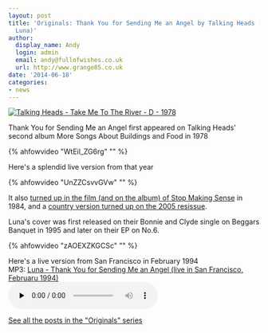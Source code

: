```yaml
---
layout: post
title: 'Originals: Thank You for Sending Me an Angel by Talking Heads (covered by
  Luna)'
author:
  display_name: Andy
  login: admin
  email: andy@fullofwishes.co.uk
  url: http://www.grange85.co.uk
date: '2014-06-18'
categories:
- news
---
```

<p><a href="https://www.flickr.com/photos/khiltscher/8826997520" title="Talking Heads - Take Me To The River - D - 1978 by Klaus Hiltscher, on Flickr"><img class="aligncenter" src="https://media.fullofwishes.co.uk/flickr-downloads/8826997520_9edc07ccfe_z.jpg" alt="Talking Heads - Take Me To The River - D - 1978"></a></p>
<p>Thank You for Sending Me an Angel first appeared on Talking Heads' second album More Songs About Buildings and Food  in 1978<br />

{% ahfowvideo "WtEil_ZG6rg" "" %}

<p>Here's a splendid live version from that year<br />

{% ahfowvideo "UnZZCsvvGVw" "" %}

<p>It also <a href="http://youtu.be/MhQU3fgCMXA">turned up in the film (and on the album) of Stop Making Sense</a> in 1984, and a <a href="http://youtu.be/rNxLTS2Y0Tc">country version turned up on the 2005 resissue</a>.</p>
<p>Luna's cover was first released on their Bonnie and Clyde single on Beggars Banquet in 1995 and later on their EP on No.6.<br />

{% ahfowvideo "zAOEXZKGCSc" "" %}

<p>Here's a live version from San Francisco in February 1994<br />
MP3: <a href="https://media.fullofwishes.co.uk/02-luna/audio/1994-02-18-luna-thank-you-for-sending-me-an-angel.mp3">Luna - Thank You for Sending Me an Angel (live in San Francisco, Februaru 1994)</a><br />
<audio src="https://media.fullofwishes.co.uk/02-luna/audio/1994-02-18-luna-thank-you-for-sending-me-an-angel.mp3" preload="none" controls /></p>
<p><a href="/category/originals/" title="List: Originals">See all the posts in the "Originals" series</a></p>
